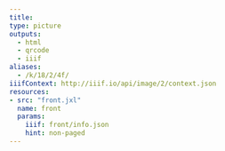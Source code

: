 ```yaml
---
title:
type: picture
outputs:
  - html
  - qrcode
  - iiif
aliases:
  - /k/18/2/4f/
iiifContext: http://iiif.io/api/image/2/context.json
resources:
- src: "front.jxl"
  name: front
  params:
    iiif: front/info.json
    hint: non-paged
---
```

